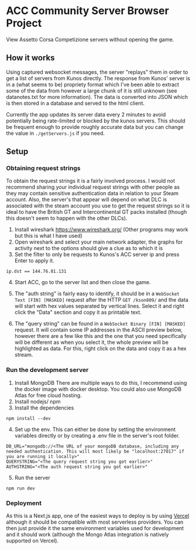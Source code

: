 # ACC Community Server Browser Project
View Assetto Corsa Competizione servers without opening the game.

## How it works
Using captured websocket messages, the server "replays" them in order to get a list of servers from Kunos directly. The response from Kunos' server is in a (what seems to be) propriety format which I've been able to extract some of the data from however a large chunk of it is still unknown (see datanotes.txt for more information). The data is converted into JSON which is then stored in a database and served to the html client.

Currently the app updates its server data every 2 minutes to avoid potentially being rate-limited or blocked by the kunos servers. This should be frequent enough to provide roughly accurate data but you can change the value in `./getServers.js` if you need.
## Setup
### Obtaining request strings
To obtain the request strings it is a fairly involved process. I would not recommend sharing your individual request strings with other people as they may contain sensitive authentication data in relation to your Steam account. Also, the server's that appear will depend on what DLC is associated with the steam account you use to get the request strings so it is ideal to have the British GT and Intercontinental GT packs installed (though this doesn't seem to happen with the other DLCs).
1. Install wireshark https://www.wireshark.org/ (Other programs may work but this is what I have used)
2. Open wireshark and select your main network adapter, the graphs for activity next to the options should give a clue as to which it is
3. Set the filter to only be requests to Kunos's ACC server ip and press Enter to apply it.
``` 
ip.dst == 144.76.81.131
```
4. Start ACC, go to the server list and then close the game.

5. The "auth string" is fairly easy to identify, it should be in a `WebSocket Text [FIN] [MASKED]` request after the HTTP `GET /kson809/` and the data will start with hex values separated by vertical lines. Select it and right click the "Data" section and copy it as printable text.

6. The "query string" can be found in a `WebSocket Binary [FIN] [MASKED]` request. It will contain some IP addresses in the ASCII preview below, however there are a few like this and the one that you need specifically will be different as when you select it, the whole preview will be highlighted as data. For this, right click on the data and copy it as a hex stream.

### Run the development server
1. Install MongoDB
There are multiple ways to do this, I recommend using the docker image with docker desktop. You could also use MongoDB Atlas for free cloud hosting.
2. Install nodejs/ npm
3. Install the dependencies
```
npm install --dev
```
4. Set up the env. This can either be done by setting the environment variables directly or by creating a .env file in the server's root folder.
```
DB_URL="mongodb://<The URL of your mongoDB database, including any needed authentication. This will most likely be "localhost:27017" if you are running it locally>"
QUERYSTRING="<The query request string you got earlier>"
AUTHSTRING="<The auth request string you got earlier>"
```
5. Run the server
```
npm run dev
```

### Deployment
As this is  a Next.js app, one of the easiest ways to deploy is by using [Vercel](https://vercel.com/new?utm_medium=default-template&filter=next.js&utm_source=create-next-app&utm_campaign=create-next-app-readme) although it should be compatible with most serverless providers. You can then just provide it the same environment variables used for development and it should work (although the Mongo Atlas integration is natively supported on Vercel).